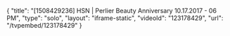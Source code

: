 {
    "title": "[1508429236] HSN | Perlier Beauty Anniversary 10.17.2017 - 06 PM",
    "type": "solo",
    "layout": "iframe-static",
    "videoId": "123178429",
    "url": "\/tvpembed\/123178429"
}